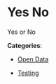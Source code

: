 # Yes No


Yes or No



**Categories**:

- [Open Data](https://github.com/apis-list/apis-list#open-data)

- [Testing](https://github.com/apis-list/apis-list#testing)



